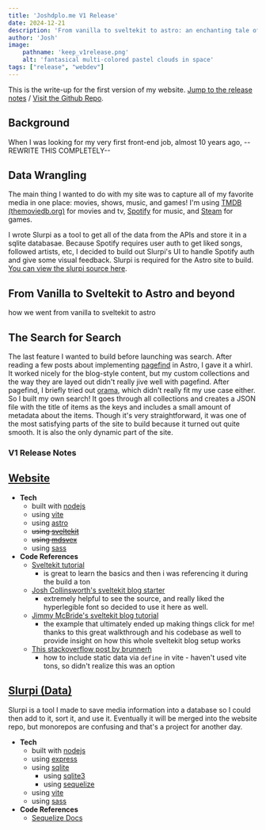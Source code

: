 ```yaml
---
title: 'Joshdplo.me V1 Release'
date: 2024-12-21
description: 'From vanilla to sveltekit to astro: an enchanting tale of triumph in the face of terror and despair.'
author: 'Josh'
image:
    pathname: 'keep_v1release.png'
    alt: 'fantasical multi-colored pastel clouds in space'
tags: ["release", "webdev"]
---
```

This is the write-up for the first version of my website. [Jump to the release notes](#v1-release-notes) / [Visit the Github Repo](https://github.com/joshdplo/joshdplo.me).

## Background
When I was looking for my very first front-end job, almost 10 years ago, --REWRITE THIS COMPLETELY--

## Data Wrangling
The main thing I wanted to do with my site was to capture all of my favorite media in one place: movies, shows, music, and games! I'm using [TMDB (themoviedb.org)](https://www.themoviedb.org/) for movies and tv, [Spotify](https://open.spotify.com) for music, and [Steam](https://steampowered.com) for games.

I wrote Slurpi as a tool to get all of the data from the APIs and store it in a sqlite databasae. Because Spotify requires user auth to get liked songs, followed artists, etc, I decided to build out Slurpi's UI to handle Spotify auth and give some visual feedback. Slurpi is required for the Astro site to build. [You can view the slurpi source here](https://github.com/joshdplo/slurpi).

## From Vanilla to Sveltekit to Astro and beyond
how we went from vanilla to sveltekit to astro

## The Search for Search
The last feature I wanted to build before launching was search. After reading a few posts about implementing [pagefind](https://pagefind.app/) in Astro, I gave it a whirl. It worked nicely for the blog-style content, but my custom collections and the way they are layed out didn't really jive well with pagefind. After pagefind, I briefly tried out [orama](https://docs.orama.com/), which didn't really fit my use case either. So I built my own search! It goes through all collections and creates a JSON file with the title of items as the keys and includes a small amount of metadata about the items. Though it's very straightforward, it was one of the most satisfying parts of the site to build because it turned out quite smooth. It is also the only dynamic part of the site.

### V1 Release Notes
## [Website](https://github.com/joshdplo/joshdplo.me)
- **Tech**
  - built with [nodejs](https://nodejs.org/en)
  - using [vite](https://vite.dev)
  - using [astro](https://astro.build)
  - ~~using [sveltekit](https://svelte.dev/docs/kit/introduction)~~
  - ~~using [mdsvex](https://github.com/pngwn/MDsveX)~~
  - using [sass](https://sass-lang.com/)
- **Code References**
  - [Sveltekit tutorial](https://svelte.dev/tutorial/kit/introducing-sveltekit)
    - is great to learn the basics and then i was referencing it during the build a ton
  - [Josh Collinsworth's sveltekit blog starter](https://github.com/josh-collinsworth/sveltekit-blog-starter/tree/main)
    - extremely helpful to see the source, and really liked the hyperlegible font so decided to use it here as well.
  - [Jimmy McBride's sveltekit blog tutorial](https://jimmymcbride.dev/blog/sveltekit-blog)
    - the example that ultimately ended up making things click for me! thanks to this great walkthrough and his codebase as well to provide insight on how this whole sveltekit blog setup works
  - [This stackoverflow post by brunnerh](https://stackoverflow.com/a/76147868)
    - how to include static data via `define` in vite - haven't used vite tons, so didn't realize this was an option

## [Slurpi (Data)](https://github.com/joshdplo/slurpi)
Slurpi is a tool I made to save media information into a database so I could then 
add to it, sort it, and use it. Eventually it will be merged into the website repo, but 
monorepos are confusing and that's a project for another day.

- **Tech**
  - built with [nodejs](https://nodejs.org/en)
  - using [express](https://expressjs.com/)
  - using [sqlite](https://www.sqlite.org/)
    - using [sqlite3](https://github.com/TryGhost/node-sqlite3)
    - using [sequelize](https://sequelize.org/)
  - using [vite](https://vite.dev/)
  - using [sass](https://sass-lang.com/)
- **Code References**
  - [Sequelize Docs](https://sequelize.org/docs/v6/getting-started/)
  